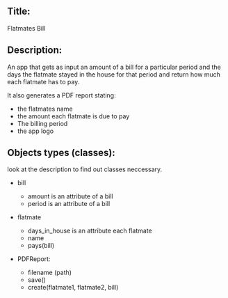 
## Title: 
Flatmates Bill

## Description:

An app that gets as input an amount of a bill for a particular period and the days the flatmate stayed in the house
for that period and return how much each flatmate has to pay.<br>

It also generates a PDF report stating:
  - the flatmates name
  - the amount each flatmate is due to pay
  - The billing period
  - the app logo

## Objects types (classes):

look at the description to find out classes neccessary. 

- bill 
  - amount is an attribute of a bill
  - period is an attribute of a bill

- flatmate
  - days_in_house is an attribute each flatmate
  - name 
  - pays(bill)

- PDFReport:
   - filename (path)
   - save()
   - create(flatmate1, flatmate2, bill)